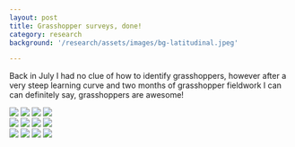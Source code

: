 ```yaml
---
layout: post
title: Grasshopper surveys, done!
category: research
background: '/research/assets/images/bg-latitudinal.jpeg'

---
```


Back in July I had no clue of how to identify grasshoppers, however after a very steep learning curve and two months of grasshopper fieldwork I can can definitely say, grasshoppers are awesome! 

<div class="row"> 
  <div class="column">
        <img src="https://marco-barandun.github.io/graslandvielfalt/img/post_orth_done/1.jpg"/></a>
        <img src="https://marco-barandun.github.io/graslandvielfalt/img/post_orth_done/1.jpg"/></a>
        <img src="https://marco-barandun.github.io/graslandvielfalt/img/post_orth_done/1.jpg"/></a>
    <a href="{{"/sarracenia/species/Sarracenia_minor" | relative_url }}">
        <img src="http://www.sarracenia.com/photos/sarracenia/sarraalata013.jpg"/></a>
  </div>
  <div class="column">
    <a href="{{"/sarracenia/species/Sarracenia_oreophila" | relative_url }}">
        <img src="http://www.sarracenia.com/photos/sarracenia/sarraalata013.jpg"/></a>
    <a href="{{"/sarracenia/species/Sarracenia_psittacina" | relative_url }}">
        <img src="http://www.sarracenia.com/photos/sarracenia/sarraalata013.jpg"/></a>
    <a href="{{"/sarracenia/species/Sarracenia_purpurea" | relative_url }}">
        <img src="http://www.sarracenia.com/photos/sarracenia/sarraalata013.jpg"/></a>
    <a href="{{"/sarracenia/species/Sarracenia_rosea" | relative_url }}">
        <img src="http://www.sarracenia.com/photos/sarracenia/sarraalata013.jpg"/></a>
  </div> 
    <div class="column">
    <a href="{{"/sarracenia/species/Sarracenia_rubra" | relative_url }}">
        <img src="https://upload.wikimedia.org/wikipedia/commons/a/aa/Sarracenia_leucophylla_at_the_Brooklyn_Botanic_Garden_%2881396%29b.jpg"/></a>
    <a href="{{"/sarracenia/species/Hybrids" | relative_url }}">
        <img src="http://www.sarracenia.com/photos/sarracenia/sarraalata013.jpg"/></a>
    <a href="{{"/sarracenia/species/Sarracenia_alata" | relative_url }}">
        <img src="http://www.sarracenia.com/photos/sarracenia/sarraalata013.jpg"/></a>
    <a href="{{"/sarracenia/species/Sarracenia_alata" | relative_url }}">
        <img src="http://www.sarracenia.com/photos/sarracenia/sarraalata013.jpg"/></a>
  </div> 
</div>